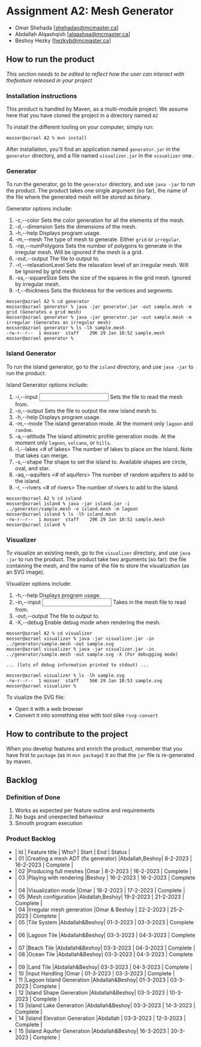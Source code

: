 # Assignment A2: Mesh Generator

  - Omar Shehada [shehadao@mcmaster.ca]
  - Abdallah Alqashqish [alqashqa@mcmaster.ca]
  - Beshoy Hezky [hezkyb@mcmaster.ca]

## How to run the product

_This section needs to be edited to reflect how the user can interact with thefeature released in your project_

### Installation instructions

This product is handled by Maven, as a multi-module project. We assume here that you have cloned the project in a directory named `A2`

To install the different tooling on your computer, simply run:

```
mosser@azrael A2 % mvn install
```

After installation, you'll find an application named `generator.jar` in the `generator` directory, and a file named `visualizer.jar` in the `visualizer` one. 

### Generator

To run the generator, go to the `generator` directory, and use `java -jar` to run the product. The product takes one single argument (so far), the name of the file where the generated mesh will be stored as binary.

Generator options include:
1. -c,--color <vertex coloring> <segment coloring> <polygon coloring>   Sets the color generation for all the elements of the mesh.
2. -d,--dimension <widthxheight>                                        Sets the dimensions of the mesh.
3. -h,--help                                                            Displays program usage.
4. -m,--mesh <mesh type>                                                The type of mesh to generate. Either `grid` or `irregular`.
5. -np,--numPolygons <number of polygons>                               Sets the number of polygons to generate in the irregular mesh. Will be ignored if the mesh is a grid.
6. -out,--output <output file>                                          The file to output to.
7. -rl,--relaxationLevel <relaxation level>                             Sets the relaxation level of an irregular mesh. Will be ignored by grid mesh
8. -ss,--squareSize <square size>                                       Sets the size of the squares in the grid mesh. Ignored by irregular mesh.
9. -t,--thickness <vertex thickness> <segment thickness>                Sets the thickness for the vertices and segments.

```
mosser@azrael A2 % cd generator 
mosser@azrael generator % java -jar generator.jar -out sample.mesh -m grid (Generates a grid mesh)
mosser@azrael generator % java -jar generator.jar -out sample.mesh -m irregular (Generates an irregular mesh)
mosser@azrael generator % ls -lh sample.mesh
-rw-r--r--  1 mosser  staff    29K 29 Jan 10:52 sample.mesh
mosser@azrael generator % 
```

### Island Generator

To run the island generator, go to the `island` directory, and use `java -jar` to run the product.

Island Generator options include:
1. -i,--input <input file>                            Sets the file to read the mesh from.
2. -o,--output <output file>                          Sets the file to output the new island mesh to.
3. -h,--help                                          Displays program usage.
4. -m,--mode <mode>                                   The island generation mode. At the moment only `lagoon` and `random`.
5. -a,--altitude <altimetric profile>                 The island altimetric profile generation mode. At the moment only `lagoon`, `volcano`, or `hills`.
6. -l,--lakes <# of lakes>                            The number of lakes to place on the island. Note that lakes can merge.
7. -s,--shape <shape>                                 The shape to set the island to. Available shapes are circle, oval, and star.
8. -aq,--aquifers <# of aquifers>                     The number of random aquifers to add to the island.
9. -r, --rivers <# of rivers>                         The number of rivers to add to the island.
```
mosser@azrael A2 % cd island 
mosser@azrael island % java -jar island.jar -i ../generator/sample.mesh -o island.mesh -m lagoon 
mosser@azrael island % ls -lh island.mesh
-rw-r--r--  1 mosser  staff    29K 29 Jan 10:52 sample.mesh
mosser@azrael island % 
```

### Visualizer

To visualize an existing mesh, go to the `visualizer` directory, and use `java -jar` to run the product. The product take two arguments (so far): the file containing the mesh, and the name of the file to store the visualization (as an SVG image).

Visualizer options include:
1. -h,--help                      Displays program usage.
2. -in,--input <input file>       Takes in the mesh file to read from.
3. -out,--output <output file>    The file to output to.
4. -X,--debug                     Enable debug mode when rendering the mesh.

```
mosser@azrael A2 % cd visualizer 
mosser@azrael visualizer % java -jar visualizer.jar -in ../generator/sample.mesh -out sample.svg
mosser@azrael visualizer % java -jar visualizer.jar -in ../generator/sample.mesh -out sample.svg -X (For debugging mode)

... (lots of debug information printed to stdout) ...

mosser@azrael visualizer % ls -lh sample.svg
-rw-r--r--  1 mosser  staff    56K 29 Jan 10:53 sample.svg
mosser@azrael visualizer %
```
To viualize the SVG file:

  - Open it with a web browser
  - Convert it into something else with tool slike `rsvg-convert`

## How to contribute to the project

When you develop features and enrich the product, remember that you have first to `package` (as in `mvn package`) it so that the `jar` file is re-generated by maven.

## Backlog

### Definition of Done

1. Works as expected per feature outline and requirements
2. No bugs and unexpected behaviour
3. Smooth program execution


### Product Backlog

- | Id | Feature title                        | Who?          | Start     |     End   |   Status  |
- | 01 |Creating a mesh ADT (fix generator)   |Abdallah,Beshoy| 8-2-2023  | 16-2-2023 |  Complete |
- | 02 |Producing full meshes                 |Omar           | 8-2-2023  | 16-2-2023 |  Complete |
- | 03 |Playing with rendering                |Beshoy         | 16-2-2023 | 16-2-2023 |  Complete |
- | 04 |Visualization mode                    |Omar           | 16-2-2023 | 17-2-2023 |  Complete |
- | 05 |Mesh configuration                    |Abdallah,Beshoy| 19-2-2023 | 21-2-2023 |  Complete |
- | 04 |Irregular mesh generation             |Omar & Beshoy  | 22-2-2023 | 25-2-2023 |  Complete |
- | 05 |Tile System                           |Abdallah&Beshoy| 01-3-2023 | 03-3-2023 |  Complete |
- | 06 |Lagoon Tile                           |Abdallah&Beshoy| 03-3-2023 | 04-3-2023 |  Complete |
- | 07 |Beach Tile                            |Abdallah&Beshoy| 03-3-2023 | 04-3-2023 |  Complete |
- | 08 |Ocean Tile                            |Abdallah&Beshoy| 03-3-2023 | 04-3-2023 |  Complete |
- | 09 |Land Tile                             |Abdallah&Beshoy| 03-3-2023 | 04-3-2023 |  Complete |
- | 10 |Input Handling                        |Omar           | 01-3-2023 | 03-3-2023 |  Complete |
- | 11 |Lagoon Island Generation              |Abdallah&Beshoy| 01-3-2023 | 03-3-2023 |  Complete |
- | 12 |Island Shape Generation               |Abdallah&Beshoy| 03-3-2023 | 10-3-2023 |  Complete |
- | 13 |Island Lake Generation                |Abdallah&Beshoy| 03-3-2023 | 14-3-2023 |  Complete |
- | 14 |Island Elevation Generation           |Abdallah       | 03-3-2023 | 12-3-2023 |  Complete |
- | 15 |Island Aquifer Generation             |Abdallah&Beshoy| 16-3-2023 | 20-3-2023 |  Complete |